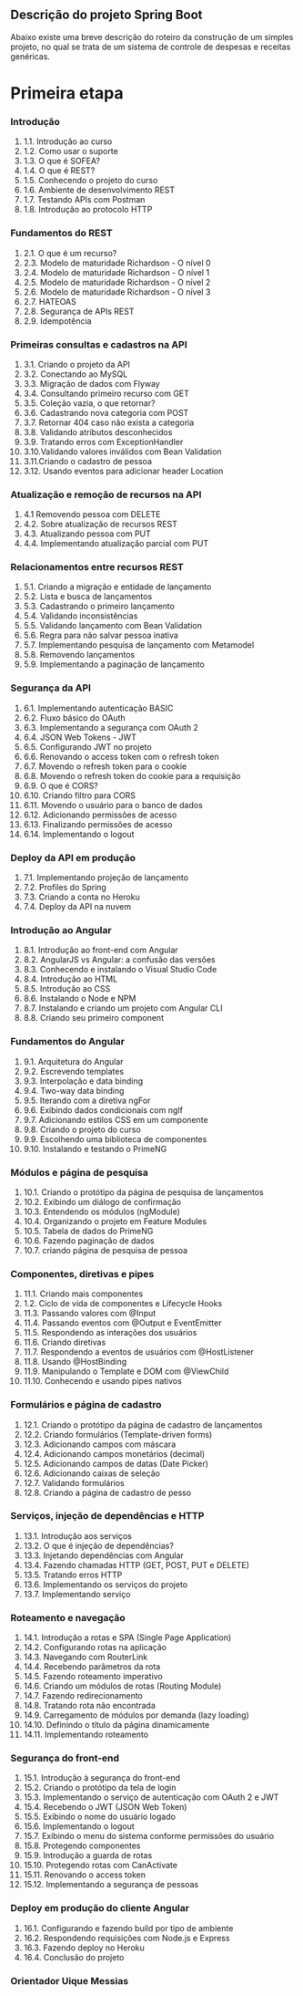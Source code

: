 

## Descrição do projeto Spring Boot


Abaixo existe uma breve descrição do roteiro da construção de um simples projeto, no qual se trata de um sistema de controle de despesas e receitas genéricas. 


<html>
<head>

</head>

<body>

<h1><b>Primeira etapa</b></h1>

<h3>Introdução</h3>
<ol>

<li>1.1. Introdução ao curso</li>
<li>1.2. Como usar o suporte</li>
<li>1.3. O que é SOFEA?</li>
<li>1.4. O que é REST?</li>
<li>1.5. Conhecendo o projeto do curso</li>
<li>1.6. Ambiente de desenvolvimento REST</li>
<li>1.7. Testando APIs com Postman</li>
<li>1.8. Introdução ao protocolo HTTP</li>

</ol>


<h3>Fundamentos do REST</h3>
<ol>

<li>2.1. O que é um recurso?</li>
<li>2.3. Modelo de maturidade Richardson - O nível 0</li>
<li>2.4. Modelo de maturidade Richardson - O nível 1</li>
<li>2.5. Modelo de maturidade Richardson - O nível 2</li>
<li>2.6. Modelo de maturidade Richardson - O nível 3</li>
<li>2.7. HATEOAS</li>
<li>2.8. Segurança de APIs REST</li>
<li>2.9. Idempotência</li>

</ol>

<h3>Primeiras consultas e cadastros na API</h3>
<ol>

<li>3.1. Criando o projeto da API</li>
<li>3.2. Conectando ao MySQL</li>
<li>3.3. Migração de dados com Flyway</li>
<li>3.4. Consultando primeiro recurso com GET</li>
<li>3.5. Coleção vazia, o que retornar?</li>
<li>3.6. Cadastrando nova categoria com POST</li>
<li>3.7. Retornar 404 caso não exista a categoria</li>
<li>3.8. Validando atributos desconhecidos</li>
<li>3.9. Tratando erros com ExceptionHandler</li>
<li>3.10.Validando valores inválidos com Bean Validation</li>
<li>3.11.Criando o cadastro de pessoa</li>
<li>3.12. Usando eventos para adicionar header Location</li>
</ol>



<h3>Atualização e remoção de recursos na API</h3>
<ol>

<li>4.1  Removendo pessoa com DELETE</li>
<li>4.2. Sobre atualização de recursos REST</li>
<li>4.3. Atualizando pessoa com PUT</li>
<li>4.4. Implementando atualização parcial com PUT</li>
</ol>


<h3>Relacionamentos entre recursos REST</h3>
<ol>

<li>5.1. Criando a migração e entidade de lançamento</li>
<li>5.2. Lista e busca de lançamentos</li>
<li>5.3. Cadastrando o primeiro lançamento</li>
<li>5.4. Validando inconsistências</li>
<li>5.5. Validando lançamento com Bean Validation</li>
<li>5.6. Regra para não salvar pessoa inativa</li>
<li>5.7. Implementando pesquisa de lançamento com Metamodel</li>
<li>5.8. Removendo lançamentos</li>
<li>5.9. Implementando a paginação de lançamento</li>
</ol>


<h3>Segurança da API</h3>
<ol>

<li>6.1. Implementando autenticação BASIC</li>
<li>6.2. Fluxo básico do OAuth</li>
<li>6.3. Implementando a segurança com OAuth 2</li>
<li>6.4. JSON Web Tokens - JWT</li>
<li>6.5. Configurando JWT no projeto</li>
<li>6.6. Renovando o access token com o refresh token</li>
<li>6.7. Movendo o refresh token para o cookie</li>
<li>6.8. Movendo o refresh token do cookie para a requisição</li>
<li>6.9. O que é CORS?</li>
<li>6.10. Criando filtro para CORS</li>
<li>6.11. Movendo o usuário para o banco de dados</li>
<li>6.12. Adicionando permissões de acesso</li>
<li>6.13. Finalizando permissões de acesso</li>
<li>6.14. Implementando o logout</li>
</ol>




<h3>Deploy da API em produção</h3>
<ol>

<li>7.1. Implementando projeção de lançamento</li>
<li>7.2. Profiles do Spring</li>
<li>7.3. Criando a conta no Heroku</li>
<li>7.4. Deploy da API na nuvem</li>
</ol>

<h3>Introdução ao Angular</h3>
<ol>

<li>8.1. Introdução ao front-end com Angular</li>
<li>8.2. AngularJS vs Angular: a confusão das versões</li>
<li>8.3. Conhecendo e instalando o Visual Studio Code</li>
<li>8.4. Introdução ao HTML</li>
<li>8.5. Introdução ao CSS</li>
<li>8.6. Instalando o Node e NPM</li>
<li>8.7. Instalando e criando um projeto com Angular CLI</li>
<li>8.8. Criando seu primeiro component</li>
</ol>



<h3>Fundamentos do Angular</h3>
<ol>

<li>9.1. Arquitetura do Angular</li>
<li>9.2. Escrevendo templates</li>
<li>9.3. Interpolação e data binding</li>
<li>9.4. Two-way data binding</li>
<li>9.5. Iterando com a diretiva ngFor</li>
<li>9.6. Exibindo dados condicionais com ngIf</li>
<li>9.7. Adicionando estilos CSS em um componente</li>
<li>9.8. Criando o projeto do curso</li>
<li>9.9. Escolhendo uma biblioteca de componentes</li>
<li>9.10. Instalando e testando o PrimeNG</li>
</ol>




<h3>Módulos e página de pesquisa</h3>
<ol>

<li>10.1. Criando o protótipo da página de pesquisa de lançamentos</li>
<li>10.2. Exibindo um diálogo de confirmação</li>
<li>10.3. Entendendo os módulos (ngModule)</li>
<li>10.4. Organizando o projeto em Feature Modules</li>
<li>10.5. Tabela de dados do PrimeNG</li>
<li>10.6. Fazendo paginação de dados</li>
<li>10.7. criando página de pesquisa de pessoa</li>
</ol>


<h3>Componentes, diretivas e pipes</h3>
<ol>

<li>11.1. Criando mais componentes</li>
<li>1.2. Ciclo de vida de componentes e Lifecycle Hooks</li>
<li>11.3. Passando valores com @Input</li>
<li>11.4. Passando eventos com @Output e EventEmitter</li>
<li>11.5. Respondendo as interações dos usuários</li>
<li>11.6. Criando diretivas</li>
<li>11.7. Respondendo a eventos de usuários com @HostListener</li>
<li>11.8. Usando @HostBinding</li>
<li>11.9. Manipulando o Template e DOM com @ViewChild</li>
<li>11.10. Conhecendo e usando pipes nativos</li>
</ol>



<h3>Formulários e página de cadastro</h3>
<ol>

<li>12.1. Criando o protótipo da página de cadastro de lançamentos</li>
<li>12.2. Criando formulários (Template-driven forms)</li>
<li>12.3. Adicionando campos com máscara</li>
<li>12.4. Adicionando campos monetários (decimal)</li>
<li>12.5. Adicionando campos de datas (Date Picker)</li>
<li>12.6. Adicionando caixas de seleção</li>
<li>12.7. Validando formulários</li>
<li>12.8. Criando a página de cadastro de pesso</li>
</ol>



<h3>Serviços, injeção de dependências e HTTP</h3>
<ol>

<li>13.1. Introdução aos serviços</li>
<li>13.2. O que é injeção de dependências?</li>
<li>13.3. Injetando dependências com Angular</li>
<li>13.4. Fazendo chamadas HTTP (GET, POST, PUT e DELETE)</li>
<li>13.5. Tratando erros HTTP</li>
<li>13.6. Implementando os serviços do projeto</li>
<li>13.7. Implementando serviço</li>
</ol>




<h3>Roteamento e navegação</h3>
<ol>

<li>14.1. Introdução a rotas e SPA (Single Page Application)</li>
<li>14.2. Configurando rotas na aplicação</li>
<li>14.3. Navegando com RouterLink</li>
<li>14.4. Recebendo parâmetros da rota</li>
<li>14.5. Fazendo roteamento imperativo</li>
<li>14.6. Criando um módulos de rotas (Routing Module)</li>
<li>14.7. Fazendo redirecionamento</li>
<li>14.8. Tratando rota não encontrada</li>
<li>14.9. Carregamento de módulos por demanda (lazy loading)</li>
<li>14.10. Definindo o título da página dinamicamente</li>
<li>14.11. Implementando roteamento</li>
</ol>


<h3>Segurança do front-end</h3>
<ol>

<li>15.1. Introdução à segurança do front-end</li>
<li>15.2. Criando o protótipo da tela de login</li>
<li>15.3. Implementando o serviço de autenticação com OAuth 2 e JWT</li>
<li>15.4. Recebendo o JWT (JSON Web Token)</li>
<li>15.5. Exibindo o nome do usuário logado</li>
<li>15.6. Implementando o logout</li>
<li>15.7. Exibindo o menu do sistema conforme permissões do usuário</li>
<li>15.8. Protegendo componentes</li>
<li>15.9. Introdução a guarda de rotas</li>
<li>15.10. Protegendo rotas com CanActivate</li>
<li>15.11. Renovando o access token</li>
<li>15.12. Implementando a segurança de pessoas</li>
</ol>






<h3>Deploy em produção do cliente Angular</h3>
<ol>

<li>16.1. Configurando e fazendo build por tipo de ambiente</li>
<li>16.2. Respondendo requisições com Node.js e Express</li>
<li>16.3. Fazendo deploy no Heroku</li>
<li>16.4. Conclusão do projeto</li>
</ol>


<div id="obs"><h3>Orientador Uique Messias</h3></div>




</body>
</html>